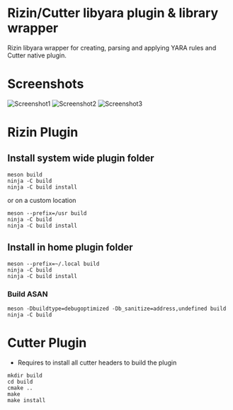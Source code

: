 # Rizin/Cutter libyara plugin & library wrapper

Rizin libyara wrapper for creating, parsing and applying YARA rules and Cutter native plugin.

# Screenshots

![Screenshot1](https://raw.githubusercontent.com/rizinorg/rz-libyara/main/.images/rizin.png)
![Screenshot2](https://raw.githubusercontent.com/rizinorg/rz-libyara/main/.images/cutter.png)
![Screenshot3](https://raw.githubusercontent.com/rizinorg/rz-libyara/main/.images/rule.png)

# Rizin Plugin
## Install system wide plugin folder

```
meson build
ninja -C build
ninja -C build install
```

or on a custom location

```
meson --prefix=/usr build
ninja -C build
ninja -C build install
```

## Install in home plugin folder

```
meson --prefix=~/.local build
ninja -C build
ninja -C build install
```

### Build ASAN

```
meson -Dbuildtype=debugoptimized -Db_sanitize=address,undefined build
ninja -C build
```

# Cutter Plugin

- Requires to install all cutter headers to build the plugin

```
mkdir build
cd build
cmake ..
make
make install
```
